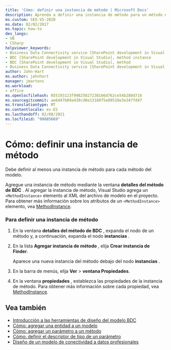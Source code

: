 ```yaml
---
title: 'Cómo: definir una instancia de método | Microsoft Docs'
description: Aprenda a definir una instancia de método para un método en el modelo de conectividad a datos profesionales (BDC).
ms.custom: SEO-VS-2020
ms.date: 02/02/2017
ms.topic: how-to
dev_langs:
- VB
- CSharp
helpviewer_keywords:
- Business Data Connectivity service [SharePoint development in Visual Studio], method instance
- BDC [SharePoint development in Visual Studio], method instance
- BDC [SharePoint development in Visual Studio], method
- Business Data Connectivity service [SharePoint development in Visual Studio], method
author: John-Hart
ms.author: johnhart
manager: jmartens
ms.workload:
- office
ms.openlocfilehash: 055193123f99825027238166d762ce54b288d716
ms.sourcegitcommit: ae6d47b09a439cd0e13180f5e89510e3e347fd47
ms.translationtype: MT
ms.contentlocale: es-ES
ms.lasthandoff: 02/08/2021
ms.locfileid: "99885669"
---
```

# <a name="how-to-define-a-method-instance"></a>Cómo: definir una instancia de método
  Debe definir al menos una instancia de método para cada método del modelo.

 Agregue una instancia de método mediante la ventana **detalles del método de BDC** . Al agregar la instancia de método, Visual Studio agrega un `<MethodInstance>` elemento al XML del archivo de modelo en el proyecto. Para obtener más información sobre los atributos de un `<MethodInstance>` elemento, vea [MethodInstance](/previous-versions/office/developer/sharepoint-2010/ee556838(v=office.14)).

### <a name="to-define-a-method-instance"></a>Para definir una instancia de método

1. En la ventana **detalles del método de BDC** , expanda el nodo de un método y, a continuación, expanda el nodo **instancias** .

2. En la lista **Agregar instancia de método** , elija **Crear instancia de Finder**.

     Aparece una nueva instancia del método debajo del nodo **instancias** .

3. En la barra de menús, elija **Ver**  >  **ventana Propiedades**.

4. En la ventana **propiedades** , establezca las propiedades de la instancia de método. Para obtener más información sobre cada propiedad, vea [MethodInstance](/previous-versions/office/developer/sharepoint-2010/ee556838(v=office.14)).

## <a name="see-also"></a>Vea también
- [Introducción a las herramientas de diseño del modelo BDC](../sharepoint/bdc-model-design-tools-overview.md)
- [Cómo: agregar una entidad a un modelo](../sharepoint/how-to-add-an-entity-to-a-model.md)
- [Cómo: agregar un parámetro a un método](../sharepoint/how-to-add-a-parameter-to-a-method.md)
- [Cómo: definir el descriptor de tipo de un parámetro](../sharepoint/how-to-define-the-type-descriptor-of-a-parameter.md)
- [Diseño de un modelo de conectividad a datos profesionales](../sharepoint/designing-a-business-data-connectivity-model.md)
